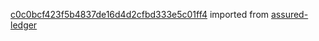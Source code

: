 [c0c0bcf423f5b4837de16d4d2cfbd333e5c01ff4](https://github.com/insolar/assured-ledger/commit/c0c0bcf423f5b4837de16d4d2cfbd333e5c01ff4) imported from [assured-ledger](https://github.com/insolar/assured-ledger)
